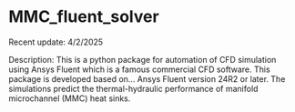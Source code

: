 # MMC_fluent_solver

Recent update: 4/2/2025


Description: This is a python package for automation of CFD simulation using Ansys Fluent which is a famous commercial CFD software. This package is developed based on...
 Ansys Fluent version 24R2 or later. The simulations predict the thermal-hydraulic performance of manifold microchannel (MMC) heat sinks. 